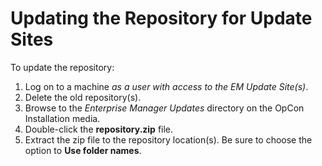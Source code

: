# Updating the Repository for Update Sites

To update the repository:

1. Log on to a machine *as a user with access to the EM Update Site(s)*.
2. Delete the old repository(s).
3. Browse to the *Enterprise Manager Updates* directory     on the OpCon Installation media.
4. Double-click the **repository.zip** file.
5. Extract the zip file to the repository location(s). Be sure to choose the option to **Use folder names**.
